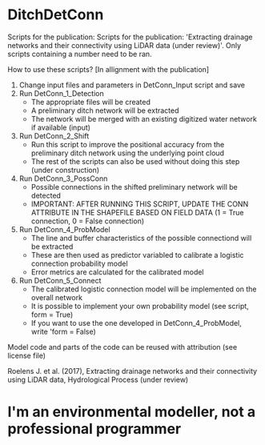 # DitchDetConn
Scripts for the publication: Scripts for the publication: 'Extracting drainage networks and their connectivity using LiDAR data (under review)'. Only scripts containing a number need to be ran.

How to use these scripts? [In allignment with the publication]

1. Change input files and parameters in DetConn_Input script and save
2. Run DetConn_1_Detection
    - The appropriate files will be created
    - A preliminary ditch network will be extracted
    - The network will be merged with an existing digitized water network if available (input)
3. Run DetConn_2_Shift
    - Run this script to improve the positional accuracy from the preliminary ditch network using the underlying point cloud
    - The rest of the scripts can also be used without doing this step (under construction)
4. Run DetConn_3_PossConn
    - Possible connections in the shifted preliminary network will be detected
    - IMPORTANT: AFTER RUNNING THIS SCRIPT, UPDATE THE CONN ATTRIBUTE IN THE SHAPEFILE BASED ON FIELD DATA 
      (1 = True connection, 0 = False connection)
5. Run DetConn_4_ProbModel
    - The line and buffer characteristics of the possible connectiond will be extracted
    - These are then used as predictor variabled to calibrate a logistic connection probability model
    - Error metrics are calculated for the calibrated model
6. Run DetConn_5_Connect
    - The calibrated logistic connection model will be implemented on the overall network
    - It is possible to implement your own probability model (see script, form = True)
    - If you want to use the one developed in DetConn_4_ProbModel, write 'form = False)

Model code and parts of the code can be reused with attribution (see license file)

Roelens J. et al. (2017), Extracting drainage networks and their connectivity using LiDAR data, Hydrological Process (under review)

# I'm an environmental modeller, not a professional programmer
